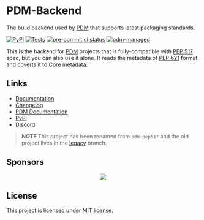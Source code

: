 # PDM-Backend

The build backend used by [PDM] that supports latest packaging standards.

[![PyPI](https://img.shields.io/pypi/v/pdm-backend?label=PyPI)](https://pypi.org/project/pdm-backend)
[![Tests](https://github.com/pdm-project/pdm-backend/actions/workflows/ci.yml/badge.svg)](https://github.com/pdm-project/pdm-backend/actions/workflows/ci.yml)
[![pre-commit.ci status](https://results.pre-commit.ci/badge/github/pdm-project/pdm-backend/main.svg)](https://results.pre-commit.ci/latest/github/pdm-project/pdm-backend/main)
[![pdm-managed](https://img.shields.io/badge/pdm-managed-blueviolet)](https://pdm.fming.dev)

This is the backend for [PDM] projects that is fully-compatible with [PEP 517] spec, but you can also use it alone.
It reads the metadata of [PEP 621] format and coverts it to [Core metadata].

[pep 517]: https://www.python.org/dev/peps/pep-0517/
[pep 621]: https://www.python.org/dev/peps/pep-0621/
[Core metadata]: https://packaging.python.org/specifications/core-metadata/
[PDM]: https://pdm.fming.dev

## Links

- [Documentation](https://pdm-backend.fming.dev)
- [Changelog](https://github.com/pdm-project/pdm-backend/releases)
- [PDM Documentation][PDM]
- [PyPI](https://pypi.org/project/pdm-backend)
- [Discord](https://discord.gg/Phn8smztpv)

> **NOTE**
> This project has been renamed from `pdm-pep517` and the old project lives in the [legacy] branch.

[legacy]: https://github.com/pdm-project/pdm-backend/tree/legacy

## Sponsors

<p align="center">
    <a href="https://cdn.jsdelivr.net/gh/pdm-project/sponsors/sponsors.svg">
        <img src="https://cdn.jsdelivr.net/gh/pdm-project/sponsors/sponsors.svg"/>
    </a>
</p>

## License

This project is licensed under [MIT license](/LICENSE).
